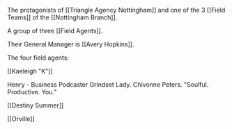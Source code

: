 The protagonists of [[Triangle Agency Nottingham]] and one of the 3 [[Field Teams]] of the [[Nottingham Branch]].

A group of three [[Field Agents]].

Their General Manager is [[Avery Hopkins]].

The four field agents:

[[Kaeleigh "K"]]

Henry - Business Podcaster Grindset Lady. Chivonne Peters. "Soulful. Productive. You."

[[Destiny Summer]]

[[Orville]]





